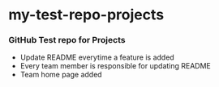 # my-test-repo-projects
### GitHub Test repo for Projects
* Update README everytime a feature is added
* Every team member is responsible for updating README
* Team home page added
